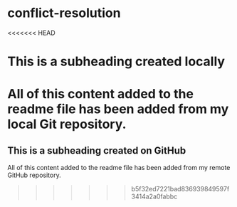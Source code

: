 # conflict-resolution

<<<<<<< HEAD
# This is a subheading created locally

All of this content added to the readme file has been added from my local Git repository.
=======
## This is a subheading created on GitHub

All of this content added to the readme file has been added from my remote GitHub repository.
>>>>>>> b5f32ed7221bad836939849597f3414a2a0fabbc
